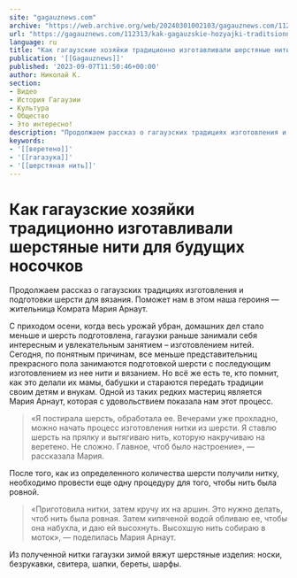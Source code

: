 ```yaml
---
site: "gagauznews.com"
archive: "https://web.archive.org/web/20240301002103/gagauznews.com/112313/kak-gagauzskie-hozyajki-traditsionno-izgotavlivali-sherstyanye-niti-dlya-budushhih-nosochkov.html"
url: "https://gagauznews.com/112313/kak-gagauzskie-hozyajki-traditsionno-izgotavlivali-sherstyanye-niti-dlya-budushhih-nosochkov.html"
language: ru
title: "Как гагаузские хозяйки традиционно изготавливали шерстяные нити для будущих носочков"
publication: '[[Gagauznews]]'
published: '2023-09-07T11:50:46+00:00'
author: Николай К.
section:
- Видео
- История Гагаузии
- Культура
- Общество
- Это интересно!
description: "Продолжаем рассказ о гагаузских традициях изготовления и подготовки шерсти для вязания. Поможет нам в этом наша героиня — жительница Комрата Мария Арнаут. С приходом осени, когда весь урожай убран, домашних дел стало меньше и шерсть подготовлена, гагаузки раньше занимали себя интересным и увлекательным занятием – изготовлением нитей. Сегодня, по понятным причинам, все меньше представительниц прекрасного пола занимаются подготовкой шерсти с последующим изготовлением из нее нити и вязанием. Но всё же есть те, кто помнит, как это делали их мамы, бабушки и стараются передать традиции своим детям и внукам. Одной из таких редких мастериц является Мария Арнаут, которая с удовольствием показала […]"
keywords:
- '[[веретено]]'
- '[[гагазука]]'
- '[[шерстяная нить]]'
---
```


# Как гагаузские хозяйки традиционно изготавливали шерстяные нити для будущих носочков

Продолжаем рассказ о гагаузских традициях изготовления и подготовки шерсти для вязания. Поможет нам в этом наша героиня — жительница Комрата Мария Арнаут.

С приходом осени, когда весь урожай убран, домашних дел стало меньше и шерсть подготовлена, гагаузки раньше занимали себя интересным и увлекательным занятием – изготовлением нитей. Сегодня, по понятным причинам, все меньше представительниц прекрасного пола занимаются подготовкой шерсти с последующим изготовлением из нее нити и вязанием. Но всё же есть те, кто помнит, как это делали их мамы, бабушки и стараются передать традиции своим детям и внукам. Одной из таких редких мастериц является Мария Арнаут, которая с удовольствием показала нам этот процесс.

> «Я постирала шерсть, обработала ее. Вечерами уже прохладно, можно начать процесс изготовления нитки из шерсти. Я ставлю шерсть на прялку и вытягиваю нить, которую накручиваю на веретено. Не сложно. Главное, чтоб было настроение», — рассказала Мария.

После того, как из определенного количества шерсти получили нитку, необходимо провести еще одну процедуру для того, чтобы нить была ровной.

> «Приготовила нитки, затем кручу их на аршин. Это нужно делать, чтоб нить была ровная. Затем кипяченой водой обливаю ее, чтобы она набухла, и даю ей высохнуть. Высохшую нить собираю в моток», — поделилась Мария Арнаут.

Из полученной нитки гагаузки зимой вяжут шерстяные изделия: носки, безрукавки, свитера, шапки, береты, шарфы.